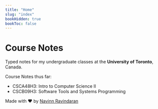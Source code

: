 ```yaml
---
title: "Home"
slug: "index"
bookHidden: true
bookToc: false
---
```

# Course Notes

Typed notes for my undergraduate classes at the **University of Toronto**, Canada.

Course Notes thus far: 
- CSCA48H3: Intro to Computer Science II  
- CSCB09H3: Software Tools and Systems Programming

Made with ❤️ by [Navinn Ravindaran](https://navn-r.github.io)